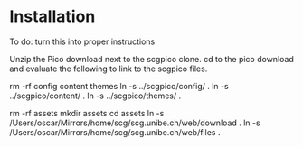 # Installation

To do: turn this into proper instructions

Unzip the Pico download next to the scgpico clone.
cd to the pico download and evaluate the following to link to the scgpico files.

rm -rf config content themes
ln -s ../scgpico/config/ .
ln -s ../scgpico/content/ .
ln -s ../scgpico/themes/ .


rm -rf assets
mkdir assets
cd assets
ln -s /Users/oscar/Mirrors/home/scg/scg.unibe.ch/web/download .
ln -s /Users/oscar/Mirrors/home/scg/scg.unibe.ch/web/files .


